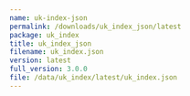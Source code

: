 ```yaml
---
name: uk-index-json
permalink: /downloads/uk_index_json/latest
package: uk_index
title: uk_index_json
filename: uk_index.json
version: latest
full_version: 3.0.0
file: /data/uk_index/latest/uk_index.json
---
```

